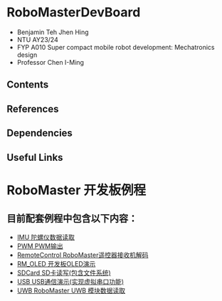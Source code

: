 # RoboMasterDevBoard
- Benjamin Teh Jhen Hing
- NTU AY23/24
- FYP A010 Super compact mobile robot development: Mechatronics design
- Professor Chen I-Ming

## Contents
## References
## Dependencies
## Useful Links

RoboMaster 开发板例程
====================


目前配套例程中包含以下内容：
-------------------------

* [IMU 陀螺仪数据读取](https://github.com/RoboMaster/DevelopmentBoard-Examples/tree/master/Imu)
* [PWM PWM输出](https://github.com/RoboMaster/DevelopmentBoard-Examples/tree/master/PWM)
* [RemoteControl RoboMaster遥控器接收机解码](https://github.com/RoboMaster/DevelopmentBoard-Examples/tree/master/RemoteControl)
* [RM_OLED 开发板OLED演示](https://github.com/RoboMaster/DevelopmentBoard-Examples/tree/master/RM_OLED)
* [SDCard SD卡读写(包含文件系统)](https://github.com/RoboMaster/DevelopmentBoard-Examples/tree/master/SDCard)
* [USB  USB通信演示(实现虚拟串口功能)](https://github.com/RoboMaster/DevelopmentBoard-Examples/tree/master/USB)
* [UWB  RoboMaster UWB 模块数据读取](https://github.com/RoboMaster/DevelopmentBoard-Examples/tree/master/UWB)
